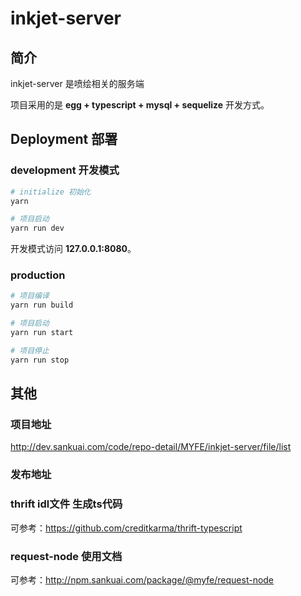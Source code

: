 # inkjet-server

## 简介

inkjet-server 是喷绘相关的服务端

项目采用的是 **egg + typescript + mysql + sequelize** 开发方式。

## Deployment 部署

### development 开发模式

```sh
# initialize 初始化
yarn

# 项目启动
yarn run dev

```

开发模式访问 **127.0.0.1:8080**。

### production

```sh
# 项目编译
yarn run build

# 项目启动
yarn run start

# 项目停止
yarn run stop
```



## 其他

### 项目地址

http://dev.sankuai.com/code/repo-detail/MYFE/inkjet-server/file/list

### 发布地址


### thrift idl文件 生成ts代码
可参考：https://github.com/creditkarma/thrift-typescript

### request-node 使用文档

可参考：http://npm.sankuai.com/package/@myfe/request-node
